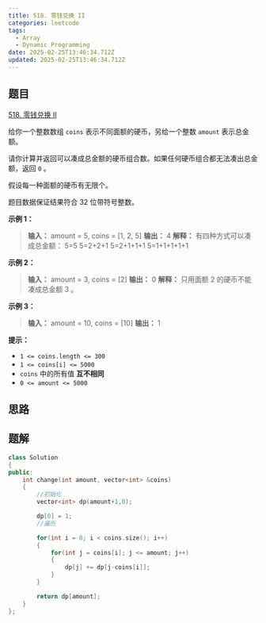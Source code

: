 ```yaml
---
title: 518. 零钱兑换 II
categories: leetcode
tags: 
  - Array
  - Dynamic Programming
date: 2025-02-25T13:46:34.712Z
updated: 2025-02-25T13:46:34.712Z
---
```


<!--more-->

## 题目

[518. 零钱兑换 II](https://leetcode.cn/problems/coin-change-ii)

给你一个整数数组 `coins` 表示不同面额的硬币，另给一个整数 `amount` 表示总金额。

请你计算并返回可以凑成总金额的硬币组合数。如果任何硬币组合都无法凑出总金额，返回 `0` 。

假设每一种面额的硬币有无限个。

题目数据保证结果符合 32 位带符号整数。

**示例 1：**

> 
> 
> **输入：** amount = 5, coins = [1, 2, 5]
> **输出：** 4
> **解释：** 有四种方式可以凑成总金额：
> 5=5
> 5=2+2+1
> 5=2+1+1+1
> 5=1+1+1+1+1
> 

**示例 2：**

> 
> 
> **输入：** amount = 3, coins = [2]
> **输出：** 0
> **解释：** 只用面额 2 的硬币不能凑成总金额 3 。
> 

**示例 3：**

> 
> 
> **输入：** amount = 10, coins = [10]
> **输出：** 1
> 

**提示：**

  * `1 <= coins.length <= 300`
  * `1 <= coins[i] <= 5000`
  * `coins` 中的所有值 **互不相同**
  * `0 <= amount <= 5000`



## 思路


## 题解

```cpp
class Solution
{
public:
    int change(int amount, vector<int> &coins)
    {
        //初始化
        vector<int> dp(amount+1,0);

        dp[0] = 1;
        //遍历

        for(int i = 0; i < coins.size(); i++)
        {
            for(int j = coins[i]; j <= amount; j++)
            {
                dp[j] += dp[j-coins[i]];
            }
        }

        return dp[amount];
    }
};
```
